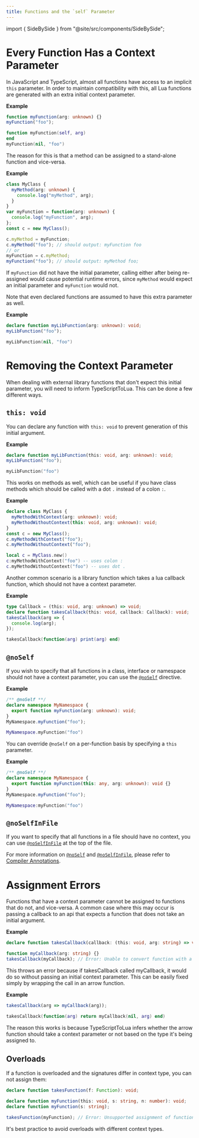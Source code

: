 ```yaml
---
title: Functions and the `self` Parameter
---
```


import { SideBySide } from "@site/src/components/SideBySide";

# Every Function Has a Context Parameter

In JavaScript and TypeScript, almost all functions have access to an implicit `this` parameter. In order to maintain compatibility with this, all Lua functions are generated with an extra initial context parameter.

**Example**

<SideBySide>

```typescript
function myFunction(arg: unknown) {}
myFunction("foo");
```

```lua
function myFunction(self, arg)
end
myFunction(nil, "foo")
```

</SideBySide>

The reason for this is that a method can be assigned to a stand-alone function and vice-versa.

**Example**

```typescript
class MyClass {
  myMethod(arg: unknown) {
    console.log("myMethod", arg);
  }
}
var myFunction = function(arg: unknown) {
  console.log("myFunction", arg);
};
const c = new MyClass();

c.myMethod = myFunction;
c.myMethod("foo"); // should output: myFunction foo
// or
myFunction = c.myMethod;
myFunction("foo"); // should output: myMethod foo;
```

If `myFunction` did not have the initial parameter, calling either after being re-assigned would cause potential runtime errors, since `myMethod` would expect an initial parameter and `myFunction` would not.

Note that even declared functions are assumed to have this extra parameter as well.

**Example**

<SideBySide>

```typescript
declare function myLibFunction(arg: unknown): void;
myLibFunction("foo");
```

```lua
myLibFunction(nil, "foo")
```

</SideBySide>

# Removing the Context Parameter

When dealing with external library functions that don't expect this initial parameter, you will need to inform TypeScriptToLua. This can be done a few different ways.

## `this: void`

You can declare any function with `this: void` to prevent generation of this initial argument.

**Example**

<SideBySide>

```typescript
declare function myLibFunction(this: void, arg: unknown): void;
myLibFunction("foo");
```

```lua
myLibFunction("foo")
```

</SideBySide>

This works on methods as well, which can be useful if you have class methods which should be called with a dot `.` instead of a colon `:`.

**Example**

<SideBySide>

```typescript
declare class MyClass {
  myMethodWithContext(arg: unknown): void;
  myMethodWithoutContext(this: void, arg: unknown): void;
}
const c = new MyClass();
c.myMethodWithContext("foo");
c.myMethodWithoutContext("foo");
```

```lua
local c = MyClass.new()
c:myMethodWithContext("foo") -- uses colon :
c.myMethodWithoutContext("foo") -- uses dot .
```

</SideBySide>

Another common scenario is a library function which takes a lua callback function, which should not have a context parameter.

**Example**

<SideBySide>

```typescript
type Callback = (this: void, arg: unknown) => void;
declare function takesCallback(this: void, callback: Callback): void;
takesCallback(arg => {
  console.log(arg);
});
```

```lua
takesCallback(function(arg) print(arg) end)
```

</SideBySide>

## `@noSelf`

If you wish to specify that all functions in a class, interface or namespace should not have a context parameter, you can use the [`@noSelf`](compiler-annotations.md#noself) directive.

**Example**

<SideBySide>

```typescript
/** @noSelf **/
declare namespace MyNamespace {
  export function myFunction(arg: unknown): void;
}
MyNamespace.myFunction("foo");
```

```lua
MyNamespace.myFunction("foo")
```

</SideBySide>

You can override `@noSelf` on a per-function basis by specifying a `this` parameter.

**Example**

<SideBySide>

```typescript
/** @noSelf **/
declare namespace MyNamespace {
  export function myFunction(this: any, arg: unknown): void {}
}
MyNamespace.myFunction("foo");
```

```lua
MyNamespace:myFunction("foo")
```

</SideBySide>

## `@noSelfInFile`

If you want to specify that all functions in a file should have no context, you can use [`@noSelfInFile`](compiler-annotations.md#noselfinfile) at the top of the file.

For more information on [`@noSelf`](compiler-annotations.md#noself) and [`@noSelfInFile`](compiler-annotations.md#noselfinfile), please refer to [Compiler Annotations](compiler-annotations).

# Assignment Errors

Functions that have a context parameter cannot be assigned to functions that do not, and vice-versa. A common case where this may occur is passing a callback to an api that expects a function that does not take an initial argument.

**Example**

```ts
declare function takesCallback(callback: (this: void, arg: string) => void);

function myCallback(arg: string) {}
takesCallback(myCallback); // Error: Unable to convert function with a 'this' parameter to function with no 'this'. To fix, wrap in an arrow function, or declare with 'this: void'.
```

This throws an error because if takesCallback called myCallback, it would do so without passing an initial context parameter. This can be easily fixed simply by wrapping the call in an arrow function.

**Example**

<SideBySide>

```typescript
takesCallback(arg => myCallback(arg));
```

```lua
takesCallback(function(arg) return myCallback(nil, arg) end)
```

</SideBySide>

The reason this works is because TypeScriptToLua infers whether the arrow function should take a context parameter or not based on the type it's being assigned to.

## Overloads

If a function is overloaded and the signatures differ in context type, you can not assign them:

```ts
declare function takesFunction(f: Function): void;

declare function myFunction(this: void, s: string, n: number): void;
declare function myFunction(s: string);

takesFunction(myFunction); // Error: Unsupported assignment of function with different overloaded types for 'this'. Overloads should all have the same type for 'this'.
```

It's best practice to avoid overloads with different context types.
